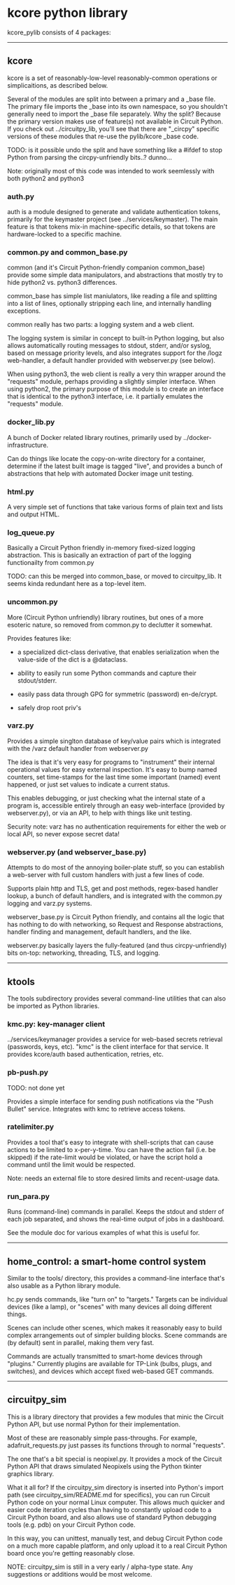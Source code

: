 # kcore python library

kcore_pylib consists of 4 packages:

- - - 
## kcore

kcore is a set of reasonably-low-level reasonably-common operations or
simplicaitions, as described below.

Several of the modules are split into between a primary and a _base file.  The
primary file imports the _base into its own namespace, so you shouldn't
generally need to import the _base file separately.  Why the split?  Because
the primary version makes use of feature(s) not available in Circuit Python.
If you check out ../circuitpy_lib, you'll see that there are "_circpy"
specific versions of these modules that re-use the pylib/kcore _base code.

TODO: is it possible undo the split and have something like a #ifdef to stop
Python from parsing the circpy-unfriendly bits..?  dunno...

Note: originally most of this code was intended to work seemlessly with both
python2 and python3


### auth.py

auth is a module designed to generate and validate authentication tokens,
primarily for the keymaster project (see ../services/keymaster).  The main
feature is that tokens mix-in machine-specific details, so that tokens
are hardware-locked to a specific machine.


### common.py and common_base.py

common (and it's Circuit Python-friendly companion common_base) provide some
simple data manipulators, and abstractions that mostly try to hide python2
vs. python3 differences.

common_base has simple list maniulators, like reading a file and splitting into a list of lines, optionally stripping each line, and internally handling exceptions.

common really has two parts: a logging system and a web client.

The logging system is similar in concept to built-in Python logging, but also
allows automatically routing messages to stdout, stderr, and/or syslog, based
on message priority levels, and also integrates support for the /logz
web-handler, a default handler provided with webserver.py (see below).

When using python3, the web client is really a very thin wrapper around the
"requests" module, perhaps providing a slightly simpler interface.  When using
python2, the primary purpose of this module is to create an interface that is
identical to the python3 interface, i.e. it partially emulates the "requests"
module.


### docker_lib.py

A bunch of Docker related library routines, primarily used by
../docker-infrastructure.

Can do things like locate the copy-on-write directory for a container,
determine if the latest built image is tagged "live", and provides a bunch of
abstractions that help with automated Docker image unit testing.


### html.py

A very simple set of functions that take various forms of plain text and lists
and output HTML.


### log_queue.py

Basically a Circuit Python friendly in-memory fixed-sized logging abstraction.
This is basically an extraction of part of the logging functionailty from
common.py

TODO: can this be merged into common_base, or moved to circuitpy_lib.  It
seems kinda redundant here as a top-level item.


### uncommon.py

More (Circuit Python unfriendly) library routines, but ones of a more esoteric
nature, so removed from common.py to declutter it somewhat.

Provides features like:

  - a specialized dict-class derivative, that enables serialization when the
    value-side of the dict is a @dataclass.

  - ability to easily run some Python commands and capture their stdout/stderr.

  - easily pass data through GPG for symmetric (password) en-de/crypt.

  - safely drop root priv's


### varz.py

Provides a simple singlton database of key/value pairs which is integrated
with the /varz default handler from webserver.py

The idea is that it's very easy for programs to "instrument" their internal
operational values for easy external inspection.  It's easy to bump named
counters, set time-stamps for the last time some important (named) event
happened, or just set values to indicate a current status.

This enables debugging, or just checking what the internal state of a program
is, accessible entirely through an easy web-interface (provided by
webserver.py), or via an API, to help with things like unit testing.

Security note: varz has no authentication requirements for either the web or
local API, so never expose secret data!


### webserver.py (and webserver_base.py)

Attempts to do most of the annoying boiler-plate stuff, so you can establish a
web-server with full custom handlers with just a few lines of code.

Supports plain http and TLS, get and post methods, regex-based handler lookup,
a bunch of default handlers, and is integrated with the common.py logging and
varz.py systems.

webserver_base.py is Circuit Python friendly, and contains all the logic that
has nothing to do with networking, so Request and Response abstractions,
handler finding and management, default handlers, and the like.

webserver.py basically layers the fully-featured (and thus circpy-unfriendly)
bits on-top: networking, threading, TLS, and logging.


- - - 
## ktools

The tools subdirectory provides several command-line utilities that can also
be imported as Python libraries.


### kmc.py: key-manager client

../services/keymanager provides a service for web-based secrets retrieval
(passwords, keys, etc).  "kmc" is the client interface for that service.  It
provides kcore/auth based authentication, retries, etc.


### pb-push.py

TODO: not done yet

Provides a simple interface for sending push notifications via the "Push
Bullet" service.  Integrates with kmc to retrieve access tokens.


### ratelimiter.py

Provides a tool that's easy to integrate with shell-scripts that can cause
actions to be limited to x-per-y-time.  You can have the action fail (i.e. be
skipped) if the rate-limit would be violated, or have the script hold a
command until the limit would be respected.

Note: needs an external file to store desired limits and recent-usage data.


### run_para.py

Runs (command-line) commands in parallel.  Keeps the stdout and stderr of each
job separated, and shows the real-time output of jobs in a dashboard.

See the module doc for various examples of what this is useful for.


- - - 
## home_control: a smart-home control system

Similar to the tools/ directory, this provides a command-line interface that's
also usable as a Python library module.

hc.py sends commands, like "turn on" to "targets."  Targets can be individual
devices (like a lamp), or "scenes" with many devices all doing different
things.

Scenes can include other scenes, which makes it reasonably easy to build
complex arrangements out of simpler building blocks.  Scene commands are (by
default) sent in parallel, making them very fast.

Commands are actually transmitted to smart-home devices through "plugins."
Currently plugins are available for TP-Link (bulbs, plugs, and switches), and
devices which accept fixed web-based GET commands.


- - - 
## circuitpy_sim

This is a library directory that provides a few modules that minic the Circuit
Python API, but use normal Python for their implementation.

Most of these are reasonably simple pass-throughs.  For example,
adafruit_requests.py just passes its functions through to normal "requests".

The one that's a bit special is neopixel.py.  It provides a mock of the
Circuit Python API that draws simulated Neopixels using the Python tkinter
graphics library.

What it all for?  If the circuitpy_sim directory is inserted into Python's
import path (see circuitpy_sim/README.md for specifics), you can run Circuit
Python code on your normal Linux computer.  This allows much quicker and
easier code iteration cycles than having to constantly upload code to a
Circuit Python board, and also allows use of standard Python debugging tools
(e.g. pdb) on your Circuit Python code.

In this way, you can unittest, manually test, and debug Circuit Python code on
a much more capable platform, and only upload it to a real Circuit Python
board once you're getting reasonably close.

NOTE: circuitpy_sim is still in a very early / alpha-type state.  Any
suggestions or additions would be most welcome.

